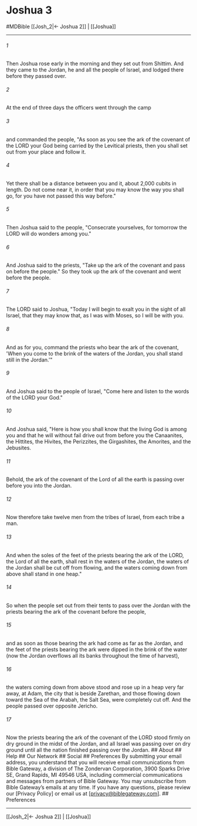 # Joshua 3
#MDBible
[[Josh_2|← Joshua 2]] | [[Joshua]]

***


###### 1 
Then Joshua rose early in the morning and they set out from Shittim. And they came to the Jordan, he and all the people of Israel, and lodged there before they passed over. 

###### 2 
At the end of three days the officers went through the camp 

###### 3 
and commanded the people, "As soon as you see the ark of the covenant of the LORD your God being carried by the Levitical priests, then you shall set out from your place and follow it. 

###### 4 
Yet there shall be a distance between you and it, about 2,000 cubits in length. Do not come near it, in order that you may know the way you shall go, for you have not passed this way before." 

###### 5 
Then Joshua said to the people, "Consecrate yourselves, for tomorrow the LORD will do wonders among you." 

###### 6 
And Joshua said to the priests, "Take up the ark of the covenant and pass on before the people." So they took up the ark of the covenant and went before the people. 

###### 7 
The LORD said to Joshua, "Today I will begin to exalt you in the sight of all Israel, that they may know that, as I was with Moses, so I will be with you. 

###### 8 
And as for you, command the priests who bear the ark of the covenant, 'When you come to the brink of the waters of the Jordan, you shall stand still in the Jordan.'" 

###### 9 
And Joshua said to the people of Israel, "Come here and listen to the words of the LORD your God." 

###### 10 
And Joshua said, "Here is how you shall know that the living God is among you and that he will without fail drive out from before you the Canaanites, the Hittites, the Hivites, the Perizzites, the Girgashites, the Amorites, and the Jebusites. 

###### 11 
Behold, the ark of the covenant of the Lord of all the earth is passing over before you into the Jordan. 

###### 12 
Now therefore take twelve men from the tribes of Israel, from each tribe a man. 

###### 13 
And when the soles of the feet of the priests bearing the ark of the LORD, the Lord of all the earth, shall rest in the waters of the Jordan, the waters of the Jordan shall be cut off from flowing, and the waters coming down from above shall stand in one heap." 

###### 14 
So when the people set out from their tents to pass over the Jordan with the priests bearing the ark of the covenant before the people, 

###### 15 
and as soon as those bearing the ark had come as far as the Jordan, and the feet of the priests bearing the ark were dipped in the brink of the water (now the Jordan overflows all its banks throughout the time of harvest), 

###### 16 
the waters coming down from above stood and rose up in a heap very far away, at Adam, the city that is beside Zarethan, and those flowing down toward the Sea of the Arabah, the Salt Sea, were completely cut off. And the people passed over opposite Jericho. 

###### 17 
Now the priests bearing the ark of the covenant of the LORD stood firmly on dry ground in the midst of the Jordan, and all Israel was passing over on dry ground until all the nation finished passing over the Jordan. ## About ## Help ## Our Network ## Social ## Preferences By submitting your email address, you understand that you will receive email communications from Bible Gateway, a division of The Zondervan Corporation, 3900 Sparks Drive SE, Grand Rapids, MI 49546 USA, including commercial communications and messages from partners of Bible Gateway. You may unsubscribe from Bible Gateway&rsquo;s emails at any time. If you have any questions, please review our [Privacy Policy] or email us at [privacy@biblegateway.com]. ## Preferences

***

[[Josh_2|← Joshua 2]] | [[Joshua]]
